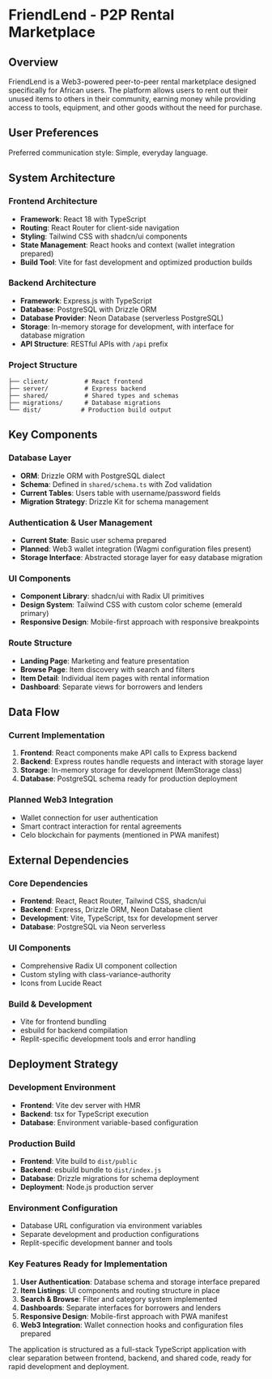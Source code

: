 # FriendLend - P2P Rental Marketplace

## Overview

FriendLend is a Web3-powered peer-to-peer rental marketplace designed specifically for African users. The platform allows users to rent out their unused items to others in their community, earning money while providing access to tools, equipment, and other goods without the need for purchase.

## User Preferences

Preferred communication style: Simple, everyday language.

## System Architecture

### Frontend Architecture
- **Framework**: React 18 with TypeScript
- **Routing**: React Router for client-side navigation
- **Styling**: Tailwind CSS with shadcn/ui components
- **State Management**: React hooks and context (wallet integration prepared)
- **Build Tool**: Vite for fast development and optimized production builds

### Backend Architecture
- **Framework**: Express.js with TypeScript
- **Database**: PostgreSQL with Drizzle ORM
- **Database Provider**: Neon Database (serverless PostgreSQL)
- **Storage**: In-memory storage for development, with interface for database migration
- **API Structure**: RESTful APIs with `/api` prefix

### Project Structure
```
├── client/          # React frontend
├── server/          # Express backend
├── shared/          # Shared types and schemas
├── migrations/      # Database migrations
└── dist/           # Production build output
```

## Key Components

### Database Layer
- **ORM**: Drizzle ORM with PostgreSQL dialect
- **Schema**: Defined in `shared/schema.ts` with Zod validation
- **Current Tables**: Users table with username/password fields
- **Migration Strategy**: Drizzle Kit for schema management

### Authentication & User Management
- **Current State**: Basic user schema prepared
- **Planned**: Web3 wallet integration (Wagmi configuration files present)
- **Storage Interface**: Abstracted storage layer for easy database migration

### UI Components
- **Component Library**: shadcn/ui with Radix UI primitives
- **Design System**: Tailwind CSS with custom color scheme (emerald primary)
- **Responsive Design**: Mobile-first approach with responsive breakpoints

### Route Structure
- **Landing Page**: Marketing and feature presentation
- **Browse Page**: Item discovery with search and filters
- **Item Detail**: Individual item pages with rental information
- **Dashboard**: Separate views for borrowers and lenders

## Data Flow

### Current Implementation
1. **Frontend**: React components make API calls to Express backend
2. **Backend**: Express routes handle requests and interact with storage layer
3. **Storage**: In-memory storage for development (MemStorage class)
4. **Database**: PostgreSQL schema ready for production deployment

### Planned Web3 Integration
- Wallet connection for user authentication
- Smart contract interaction for rental agreements
- Celo blockchain for payments (mentioned in PWA manifest)

## External Dependencies

### Core Dependencies
- **Frontend**: React, React Router, Tailwind CSS, shadcn/ui
- **Backend**: Express, Drizzle ORM, Neon Database client
- **Development**: Vite, TypeScript, tsx for development server
- **Database**: PostgreSQL via Neon serverless

### UI Components
- Comprehensive Radix UI component collection
- Custom styling with class-variance-authority
- Icons from Lucide React

### Build & Development
- Vite for frontend bundling
- esbuild for backend compilation
- Replit-specific development tools and error handling

## Deployment Strategy

### Development Environment
- **Frontend**: Vite dev server with HMR
- **Backend**: tsx for TypeScript execution
- **Database**: Environment variable-based configuration

### Production Build
- **Frontend**: Vite build to `dist/public`
- **Backend**: esbuild bundle to `dist/index.js`
- **Database**: Drizzle migrations for schema deployment
- **Deployment**: Node.js production server

### Environment Configuration
- Database URL configuration via environment variables
- Separate development and production configurations
- Replit-specific development banner and tools

### Key Features Ready for Implementation
1. **User Authentication**: Database schema and storage interface prepared
2. **Item Listings**: UI components and routing structure in place
3. **Search & Browse**: Filter and category system implemented
4. **Dashboards**: Separate interfaces for borrowers and lenders
5. **Responsive Design**: Mobile-first approach with PWA manifest
6. **Web3 Integration**: Wallet connection hooks and configuration files prepared

The application is structured as a full-stack TypeScript application with clear separation between frontend, backend, and shared code, ready for rapid development and deployment.